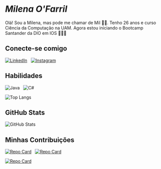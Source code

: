 # _Milena O'Farril_
Olá! Sou a Milena, mas pode me chamar de Mil 🤙🏽. Tenho 26 anos e curso Ciência da Computação na UAM. Agora estou iniciando o Bootcamp Santander da DIO em IOS 👩🏽‍💻

## Conecte-se comigo
[![LinkedIn](https://img.shields.io/badge/LinkedIn-000?style=for-the-badge&logo=linkedin&logoColor=0E76A8)](https://www.linkedin.com/in/milenaofarril/) &nbsp;
[![Instagram](https://img.shields.io/badge/Instagram-E4405F?style=for-the-badge&logo=instagram&logoColor=white)](https://instagram.com/milenaofarril/) &nbsp;

## Habilidades

![Java](https://img.shields.io/badge/Java-000?style=for-the-badge&logo=java) &nbsp;
![C#](https://img.shields.io/badge/C%23-000?style=for-the-badge&logo=c-sharp&logoColor=823085)

![Top Langs](https://github-readme-stats-git-masterrstaa-rickstaa.vercel.app/api/top-langs/?username=milenaofarril&layout=compact&bg_color=000&border_color=4c00b0&title_color=b100cd&text_color=FFF)

## GitHub Stats

![GitHub Stats](https://github-readme-stats.vercel.app/api?username=milenaofarril&theme=transparent&bg_color=000&border_color=4c00b0&show_icons=true&icon_color=30A3DC&title_color=a00c8&text_color=FFF&hide_title=true&hide=stars)

## Minhas Contribuições

[![Repo Card](https://github-readme-stats.vercel.app/api/pin/?username=milenaofarril&repo=Projetos_A3&bg_color=000&border_color=4c00b0&show_icons=true&icon_color=30A3DC&title_color=b100cd&text_color=FFF)](https://github.com/milenaofarril/Projetos_A3) &nbsp;
[![Repo Card](https://github-readme-stats.vercel.app/api/pin/?username=Paulobittencourts&repo=Biblioteca&bg_color=000&border_color=4c00b0&show_icons=true&icon_color=30A3DC&title_color=b100cd&text_color=FFF)](https://github.com/Paulobittencourts/biblioteca) &nbsp;

[![Repo Card](https://github-readme-stats.vercel.app/api/pin/?username=milenaofarril&repo=Calculadora&bg_color=000&border_color=4c00b0&show_icons=true&icon_color=30A3DC&title_color=b100cd&text_color=FFF)](https://github.com/milenaofarril/Calculadora)